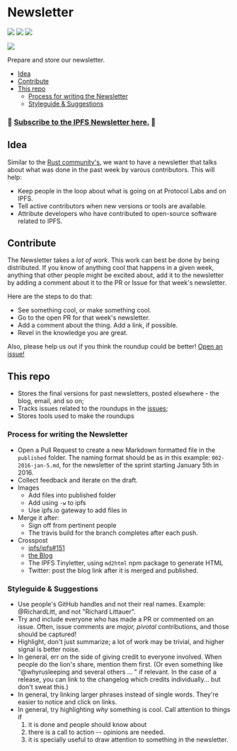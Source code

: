 # Newsletter

[![](https://img.shields.io/badge/made%20by-Protocol%20Labs-blue.svg?style=flat-square)](http://ipn.io)
[![](https://img.shields.io/badge/project-IPFS-blue.svg?style=flat-square)](http://ipfs.io/)
[![](https://img.shields.io/badge/freenode-%23ipfs-blue.svg?style=flat-square)](http://webchat.freenode.net/?channels=%23ipfs)

[![](https://cdn.rawgit.com/jbenet/contribute-ipfs-gif/master/img/contribute.gif)](https://github.com/ipfs/community/blob/master/contributing.md)

Prepare and store our newsletter.

- [Idea](#idea)
- [Contribute](#contribute)
- [This repo](#this-repo)
  - [Process for writing the Newsletter](#process-for-writing-the-newsletter)
  - [Styleguide & Suggestions](#styleguide-&-suggestions)

### 📰 [Subscribe to the IPFS Newsletter here.](https://tinyletter.com/ipfsnewsletter) 📰

## Idea

Similar to the [Rust community's](https://this-week-in-rust.org/), we want to have a newsletter that talks about what was done in the past week by varous contributors. This will help:

- Keep people in the loop about what is going on at Protocol Labs and on IPFS.
- Tell active contributors when new versions or tools are available.
- Attribute developers who have contributed to open-source software related to IPFS.

## Contribute

The Newsletter takes a _lot of work_. This work can best be done by being distributed. If you know of anything cool that happens in a given week, anything that other people might be excited about, add it to the newsletter by adding a comment about it to the PR or Issue for that week's newsletter.

Here are the steps to do that:
 - See something cool, or make something cool.
 - Go to the open PR for that week's newsletter.
 - Add a comment about the thing. Add a link, if possible.
 - Revel in the knowledge you are great.

Also, please help us out if you think the roundup could be better! [Open an issue!](https://github.com/ipfs/newsletter/issues/new)

## This repo

- Stores the final versions for past newsletters, posted elsewhere - the blog, email, and so on;
- Tracks issues related to the roundups in the [issues](https://github.com/ipfs/newsletter/issues/);
- Stores tools used to make the roundups


### Process for writing the Newsletter

- Open a Pull Request to create a new Markdown formatted file in the `published` folder. The naming format should be as in this example: `002-2016-jan-5.md`, for the newsletter of the sprint starting January 5th in 2016.
- Collect feedback and iterate on the draft.
- Images
  - Add files into published folder
  - Add using `-w` to ipfs
  - Use ipfs.io gateway to add files in
- Merge it after:
  - Sign off from pertinent people
  - The travis build for the branch completes after each push.
- Crosspost
  - [ipfs/ipfs#151](https://github.com/ipfs/ipfs/issues/151)
  - [the Blog](//github.com/ipfs/blog)
  - The IPFS Tinyletter, using `md2html` npm package to generate HTML
  - Twitter: post the blog link after it is merged and published.

### Styleguide & Suggestions

- Use people's GitHub handles and not their real names. Example: @RichardLitt, and not "Richard Littauer".
- Try and include everyone who has made a PR or commented on an issue. Often, issue comments are _major, pivotal_ contributions, and those should be captured!
- Highlight, don't just summarize; a lot of work may be trivial, and higher signal is better noise.
- In general, err on the side of giving credit to everyone involved. When people do the lion's share, mention them first. (Or even something like "@whyrusleeping and several others ... " if relevant. In the case of a release, you can link to the changelog which credits individually... but don't sweat this.)
- In general, try linking larger phrases instead of single words. They're easier to notice and click on links.
- In general, try highlighting _why_ something is cool. Call attention to things if
    1. it is done and people should know about
    2. there is a call to action -- opinions are needed.
    3. it is specially useful to draw attention to something in the newsletter.

